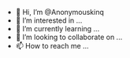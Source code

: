 - 👋 Hi, I’m @Anonymouskinq
- 👀 I’m interested in ...
- 🌱 I’m currently learning ...
- 💞️ I’m looking to collaborate on ...
- 📫 How to reach me ...

<!---
Anonymouskinq/Anonymouskinq is a ✨ special ✨ repository because its `README.md` (this file) appears on your GitHub profile.
You can click the Preview link to take a look at your changes.
--->
